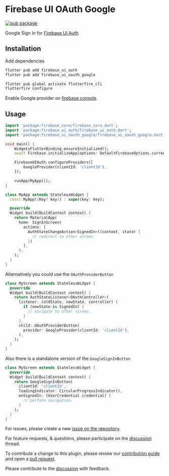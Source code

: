 # Firebase UI OAuth Google

[![pub package](https://img.shields.io/pub/v/firebase_ui_oauth_google.svg)](https://pub.dev/packages/firebase_ui_oauth_google)

Google Sign In for [Firebase UI Auth](https://pub.dev/packages/firebase_ui_auth)

## Installation

Add dependencies

```sh
flutter pub add firebase_ui_auth
flutter pub add firebase_ui_oauth_google

flutter pub global activate flutterfire_cli
flutterfire configure
```

Enable Google provider on [firebase console](https://console.firebase.google.com/).

## Usage

```dart
import 'package:firebase_core/firebase_core.dart';
import 'package:firebase_ui_auth/firebase_ui_auth.dart';
import 'package:firebase_ui_oauth_google/firebase_ui_oauth_google.dart';

void main() {
    WidgetsFlutterBinding.ensureInitialized();
    await Firebase.initializeApp(options: DefaultFirebaseOptions.currentPlatform);

    FirebaseUIAuth.configureProviders([
        GoogleProvider(clientId: 'clientId'),
    ]);

    runApp(MyApp());
}

class MyApp extends StatelessWidget {
  const MyApp({Key? key}) : super(key: key);

  @override
  Widget build(BuildContext context) {
    return MaterialApp(
      home: SignInScreen(
        actions: [
          AuthStateChangeAction<SignedIn>((context, state) {
            // redirect to other screen
          })
        ],
      ),
    );
  }
}
```

Alternatively you could use the `OAuthProviderButton`

```dart
class MyScreen extends StatelessWidget {
  @override
  Widget build(BuildContext context) {
    return AuthStateListener<OAuthController>(
      listener: (oldState, newState, controller) {
        if (newState is SignedIn) {
          // navigate to other screen.
        }
      },
      child: OAuthProviderButton(
        provider: GoogleProvider(clientId: 'clientId'),
      ),
    );
  }
}
```

Also there is a standalone version of the `GoogleSignInButton`

```dart
class MyScreen extends StatelessWidget {
  @override
  Widget build(BuildContext context) {
    return GoogleSignInButton(
      clientId: 'clientId',
      loadingIndicator: CircularProgressIndicator(),
      onSignedIn: (UserCredential credential) {
        // perform navigation.
      }
    );
  }
}
```

For issues, please create a new [issue on the repository](https://github.com/firebase/flutterfire/issues).

For feature requests, & questions, please participate on the [discussion](https://github.com/firebase/flutterfire/discussions/6978) thread.

To contribute a change to this plugin, please review our [contribution guide](https://github.com/firebase/flutterfire/blob/master/CONTRIBUTING.md) and open a [pull request](https://github.com/firebase/flutterfire/pulls).

Please contribute to the [discussion](https://github.com/firebase/flutterfire/discussions/6978) with feedback.
